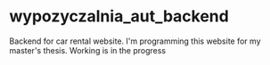 # wypozyczalnia_aut_backend

Backend for car rental website. I'm programming this website for my master's thesis.
Working is in the progress
